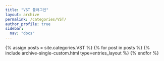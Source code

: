 ```yaml
---
title: "VST 플러그인"
layout: archive
permalink: /categories/VST/
author_profile: true
sidebar:
  nav: "docs"
---
```



{% assign posts = site.categories.VST %}
{% for post in posts %} 
  {% include archive-single-custom.html type=entries_layout %} 
{% endfor %}
